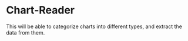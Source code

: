 # Chart-Reader
 This will be able to categorize charts into different types, and extract the data from them.
